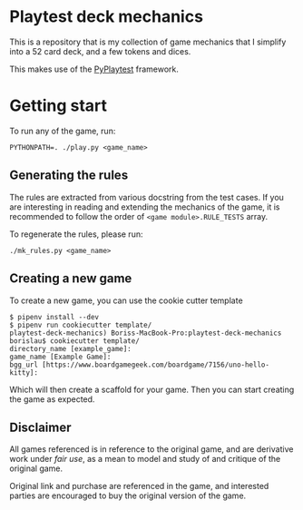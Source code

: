 # Playtest deck mechanics

This is a repository that is my collection of game mechanics that I simplify
into a 52 card deck, and a few tokens and dices.

This makes use of the [PyPlaytest](https://github.com/dat-boris/py-playtest)
framework.

# Getting start

To run any of the game, run:

```
PYTHONPATH=. ./play.py <game_name>
```

## Generating the rules

The rules are extracted from various docstring from the test cases.
If you are interesting in reading and extending the mechanics of
the game,  it is recommended to follow the order of `<game module>.RULE_TESTS`
array.

To regenerate the rules, please run:
```
./mk_rules.py <game_name>
```


## Creating a new game

To create a new game, you can use the cookie cutter template

```
$ pipenv install --dev
$ pipenv run cookiecutter template/
playtest-deck-mechanics) Boriss-MacBook-Pro:playtest-deck-mechanics borislau$ cookiecutter template/
directory_name [example_game]:
game_name [Example Game]:
bgg_url [https://www.boardgamegeek.com/boardgame/7156/uno-hello-kitty]:
```

Which will then create a scaffold for your game.  Then you can start creating
the game as expected.


## Disclaimer

All games referenced is in reference to the original game, and are
derivative work under *fair use*, as a mean to model and study of
and critique of the original game.

Original link and purchase are referenced in the game, and interested
parties are encouraged to buy the original version of the game.
